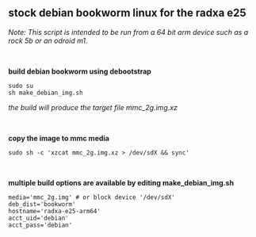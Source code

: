## stock debian bookworm linux for the radxa e25

<i>Note: This script is intended to be run from a 64 bit arm device such as a rock 5b or an odroid m1.</i>

<br/>

**build debian bookworm using debootstrap**
```
sudo su
sh make_debian_img.sh
```

<i>the build will produce the target file mmc_2g.img.xz</i>

<br/>

**copy the image to mmc media**
```
sudo sh -c 'xzcat mmc_2g.img.xz > /dev/sdX && sync'
```

<br/>

**multiple build options are available by editing make_debian_img.sh**
```
media='mmc_2g.img' # or block device '/dev/sdX'
deb_dist='bookworm'
hostname='radxa-e25-arm64'
acct_uid='debian'
acct_pass='debian'
```
